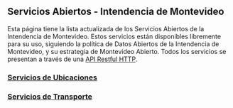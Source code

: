 ## Servicios Abiertos  - Intendencia de Montevideo

Esta página tiene la lista actualizada de los Servicios Abiertos de la Intendencia de Montevideo. Estos servicios están disponibles libremente para su uso, siguiendo la política de Datos Abiertos de la Intendencia de Montevideo, y su estrategia de Montevideo Abierto. Todos los servicios se presentan a través de una [API Restful HTTP](http://en.wikipedia.org/wiki/Representational_state_transfer#Applied_to_web_services).

### [Servicios de Ubicaciones](ubicaciones.md)
### [Servicios de Transporte](transporte.md) 





